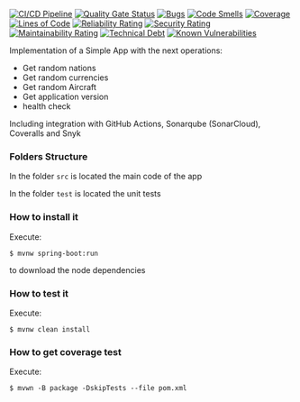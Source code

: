 [![CI/CD Pipeline](https://github.com/JhonUsuga/labFake/actions/workflows/build.yml/badge.svg)](https://github.com/JhonUsuga/labFake/actions/workflows/build.yml)
[![Quality Gate Status](https://sonarcloud.io/api/project_badges/measure?project=JhonUsuga_labFake&metric=alert_status)](https://sonarcloud.io/summary/new_code?id=JhonUsuga_labFake)
[![Bugs](https://sonarcloud.io/api/project_badges/measure?project=JhonUsuga_labFake&metric=bugs)](https://sonarcloud.io/summary/new_code?id=JhonUsuga_labFake)
[![Code Smells](https://sonarcloud.io/api/project_badges/measure?project=JhonUsuga_labFake&metric=code_smells)](https://sonarcloud.io/summary/new_code?id=JhonUsuga_labFake)
[![Coverage](https://sonarcloud.io/api/project_badges/measure?project=JhonUsuga_labFake&metric=coverage)](https://sonarcloud.io/summary/new_code?id=JhonUsuga_labFake)
[![Lines of Code](https://sonarcloud.io/api/project_badges/measure?project=JhonUsuga_labFake&metric=ncloc)](https://sonarcloud.io/summary/new_code?id=JhonUsuga_labFake)
[![Reliability Rating](https://sonarcloud.io/api/project_badges/measure?project=JhonUsuga_labFake&metric=reliability_rating)](https://sonarcloud.io/summary/new_code?id=JhonUsuga_labFake)
[![Security Rating](https://sonarcloud.io/api/project_badges/measure?project=JhonUsuga_labFake&metric=security_rating)](https://sonarcloud.io/summary/new_code?id=JhonUsuga_labFake)
[![Maintainability Rating](https://sonarcloud.io/api/project_badges/measure?project=JhonUsuga_labFake&metric=sqale_rating)](https://sonarcloud.io/summary/new_code?id=JhonUsuga_labFake)
[![Technical Debt](https://sonarcloud.io/api/project_badges/measure?project=JhonUsuga_labFake&metric=sqale_index)](https://sonarcloud.io/summary/new_code?id=JhonUsuga_labFake)
[![Known Vulnerabilities](https://snyk.io/test/github/JhonUsuga/labFake/badge.svg)](https://snyk.io/test/github/JhonUsuga/labFake)

Implementation of a Simple App with the next operations:

* Get random nations
* Get random currencies
* Get random Aircraft
* Get application version
* health check

Including integration with GitHub Actions, Sonarqube (SonarCloud), Coveralls and Snyk

### Folders Structure

In the folder `src` is located the main code of the app

In the folder `test` is located the unit tests

### How to install it

Execute:

```shell
$ mvnw spring-boot:run
```

to download the node dependencies

### How to test it

Execute:

```shell
$ mvnw clean install
```

### How to get coverage test

Execute:

```shell
$ mvwn -B package -DskipTests --file pom.xml
```
